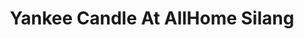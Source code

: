 ---
title: "Yankee Candle At AllHome Silang"
url: /silang/yankee-candle-at-allhome-silang/
shop: Warenhaus
---